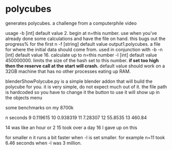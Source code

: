 # polycubes
generates polycubes. a challenge from a computerphile video

usage
-b [int] default value 2. begin at n=this number. use when you've already done some calculations and have the file on hand. this bugs out the progress% for the first n
-f [string] default value output1.polycubes. a file for where the initial data should come from. used in conjunction with -b
-n [int] default value 16. calculate up to n=this number
-l [int] default value 450000000. limits the size of the hash set to this number. **if set too high then the reserve call at the start will crash.** default value should work on a 32GB machine that has no other processes eating up RAM.

blenderShowPolycube.py is a simple blender addon that will build the polycube for you.
it is very simple, do not expect much out of it. the file path is hardcoded so you have to change it
the button to use it will show up in the objects menu

some benchmarks on my 8700k

n    seconds
9    0.119615
10   0.938319
11   7.28307
12   55.8535
13   460.84

14 was like an hour or 2
15 took over a day
16 I gave up on this

for smaller n it runs a bit faster when -l is set smaller. for example n=11 took 6.46 seconds when -l was 3 million.
